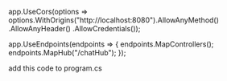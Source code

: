 app.UseCors(options => options.WithOrigins("http://localhost:8080").AllowAnyMethod()
                         .AllowAnyHeader()
                         .AllowCredentials()); 

app.UseEndpoints(endpoints =>
                         {
                             endpoints.MapControllers();
                             endpoints.MapHub<ChatHub>("/chatHub");
                         });

add this code to program.cs
